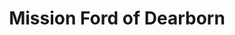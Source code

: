 ---
title: "Mission Ford of Dearborn"
url: /dearborn/mission-ford-of-dearborn-michigan-avenue/
shop: car
---